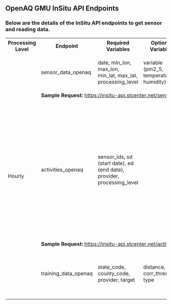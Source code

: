 ## OpenAQ GMU InSitu API Endpoints

### Below are the details of the InSitu API endpoints to get sensor and reading data.
<table>
  <tr>
    <th>Processing Level</th>
    <th>Endpoint</th>
    <th>Required Variables</th>
    <th>Optional Variables</th>
    <th>Default Values</th>
    <th>Constraints</th>
  </tr>

  <tr>
    <td rowspan="5">Hourly</td>
    <td>sensor_data_openaq</td>
    <td>date, min_lon, max_lon, min_lat, max_lat, processing_level</td>
    <td>variable (pm2_5, temperature, humidity)</td>
    <td>
      <ul>
        <li>variable: pm2_5</li>
        <li>provider: Clarity</li>
      </ul>
    </td>
    <td>No specific constraints</td>
  </tr>

  <tr>
    <td colspan="5"><strong>Sample Request:</strong> 
      <a href="https://insitu-api.stcenter.net/sensor_data_openaq?date=2024-01-12&variable=pm2_5&min_lon=-123.0&max_lon=-122.0&min_lat=37.0&max_lat=38.0&provider=Clarity&processing_level=hourly" target="_blank">
        https://insitu-api.stcenter.net/sensor_data_openaq?...
      </a>
    </td>
  </tr>

  <tr>
    <td>activities_openaq</td>
    <td>sensor_ids, sd (start date), ed (end date), provider, processing_level</td>
    <td></td>
    <td></td>
    <td>      
      <ul>
          <li>Maximum of 500 sensors allowed per request.</li>
          <li>An end date is mandatory for each request.</li>
          <li>The time span between the start date and end date must not exceed 7 days.</li>
      </ul></td>
  </tr>
    <tr>
    <td colspan="5"><strong>Sample Request:</strong>
      <a href="https://insitu-api.stcenter.net/activities_openaq?sd=2024-01-12&ed=2024-01-13&sensor_ids=2001417,4448663,2001466,2001397&provider=Clarity&processing_level=hourly" target="_blank">
        https://insitu-api.stcenter.net/activities_openaq?sd=2024-01-12....
      </a>
    </td>
  </tr>

   <tr>
    <td>training_data_openaq</td>
    <td>state_code, county_code, provider, target</td>
    <td>distance, corr_threshold, type</td>
    <td>
      <ul>
        <li>provider: Clarity</li>
        <li>target: Airnow</li>
        <li>corr_threshold: 0.4</li>
        <li>type: csv</li>
      </ul>
    </td>
    <td>No specific constraints</td>
  </tr>

</table>
